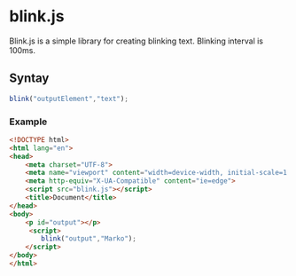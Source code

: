 # blink.js

Blink.js is a simple library for creating blinking text. Blinking interval is 100ms.

## Syntay

```javascript
blink("outputElement","text");
```
### Example

```html
<!DOCTYPE html>
<html lang="en">
<head>
    <meta charset="UTF-8">
    <meta name="viewport" content="width=device-width, initial-scale=1.0">
    <meta http-equiv="X-UA-Compatible" content="ie=edge">
    <script src="blink.js"></script>
    <title>Document</title>
</head> 
<body>
    <p id="output"></p>
     <script>
        blink("output","Marko");
    </script> 
</body>
</html>
```
